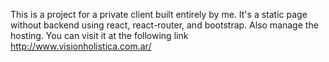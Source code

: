 
This is a project for a private client built entirely by me. It's a static page without backend using react, react-router, and bootstrap. Also manage the hosting. You can visit it at the following link http://www.visionholistica.com.ar/
